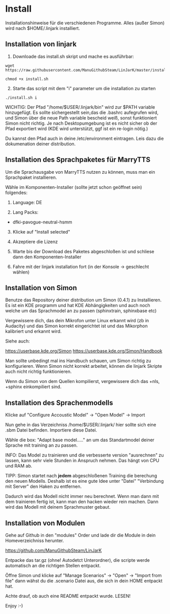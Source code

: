 Install
========

Installationshinweise für die verschiedenen Programme. Alles (außer Simon) wird nach $HOME/.linjark installiert.

Installation von linjark
------------------------

1. Downloade das install.sh skript und mache es ausführbar:
```
wget https://raw.githubusercontent.com/ManuGithubSteam/LinJarK/master/install.sh

chmod +x install.sh
```
2. Starte das script mit dem "i" parameter um die installation zu starten
```
./install.sh i
```

WICHTIG: Der Pfad "/home/$USER/.linjark/bin" wird zur $PATH variable hinzugefügt. Es sollte sichergestellt sein,das die .bashrc aufegrufen wird, und Simon über die neue Path variable bescheid weiß, sonst funktioniert Simon nicht richtig.
Je nach Desktopumgebung ist es nicht sicher ob der Pfad exportiert wird (KDE wird unterstützt, ggf ist ein re-login nötig.)

Du kannst den Pfad auch in deine /etc/environment eintragen. Leis dazu die dokumenation deiner distribution.

Installation des Sprachpaketes für MarryTTS
-------------------------------------------

Um die Sprachausgabe von MarryTTS nutzen zu können, muss man ein Sprachpaket installieren.

Wähle im Komponenten-Installer (sollte jetzt schon geöffnet sein) folgendes:

1. Language: DE

2. Lang Packs:

 - dfki-pavogue-neutral-hsmm
 
3. Klicke auf "Install selected"

4. Akzeptiere die Lizenz

5. Warte bis der Download des Paketes abgeschloßen ist und schliese dann den Komponenten-Installer

6. Fahre mit der linjark installation fort (in der Konsole -> geschlecht wählen)

Installation von Simon
----------------------

Benutze das Repository deiner distribution um Simon (0.4.1) zu Installieren. Es ist ein KDE programm und hat KDE Abhängigkeiten und auch noch welche um das Sprachmodel an zu passen (sphinxtrain, sphinxbase etc)

Vergewissere dich, das dein Mikrofon unter Linux erkannt wird (zb in Audacity) und das Simon korrekt eingerichtet ist und das Mikorphon kalibriert und erkannt wird.

Siehe auch: 

https://userbase.kde.org/Simon
https://userbase.kde.org/Simon/Handbook

Man sollte unbedingt mal ins Handbuch schauen, um Simon richtig zu konfigurieren. Wenn Simon nicht korrekt arbeitet, können die linjark Skripte auch nicht richtig funktionieren.

Wenn du Simon von dem Quellen kompilierst, vergewissere dich das +nls, +sphinx einkompiliert sind.

Installation des Sprachenmodells
---------------------------------

Klicke auf "Configure Accoustic Model" -> "Open Model" -> Import

Nun gehe in das Verzeichniss /home/$USER/.linjark/ hier sollte sich eine .sbm Datei befinden. Importiere diese Datei.

Wähle die box: "Adapt base model....." an um das Standartmodel deiner Sprache mit training an zu passen.

INFO: Das Model zu trainieren und die verbesserte version "ausrechnen"  zu lassen, kann sehr viele Stunden in Anspruch nehmen. Das hängt von CPU und RAM ab.

TIPP: Simon startet nach __jedem__ abgeschloßenen Training die berechung den neuen Modells. Deshalb ist es eine gute Idee unter "Datei" "Verbindung mit Server" den Haken zu entfernen. 

Dadurch wird das Modell nicht immer neu berechnet. 
Wenn man dann mit dem trainieren fertig ist, kann man den hacken wieder rein machen. Dann wird das Modell mit deinem Sprachmuster gebaut.

Installation von Modulen
------------------------

Gehe auf Github in den "modules" Order und lade dir die Module in dein Homeverzeichniss herunter.

https://github.com/ManuGithubSteam/LinJarK

Entpacke das tar.gz (ohne! Autodetct Unterordner), die scripte werde automatisch an die richtigen Stellen entpackt.

Öffne Simon und klicke auf "Manage Scenarios" -> "Open" -> "Import from file" dann wähst du die .scenario Datei aus, die sich in dein HOME entpackt hat.

Achte drauf, ob auch eine README entpackt wurde. LESEN!


Enjoy :-)